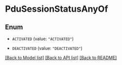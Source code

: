 # PduSessionStatusAnyOf

## Enum


* `ACTIVATED` (value: `"ACTIVATED"`)

* `DEACTIVATED` (value: `"DEACTIVATED"`)


[[Back to Model list]](../README.md#documentation-for-models) [[Back to API list]](../README.md#documentation-for-api-endpoints) [[Back to README]](../README.md)


